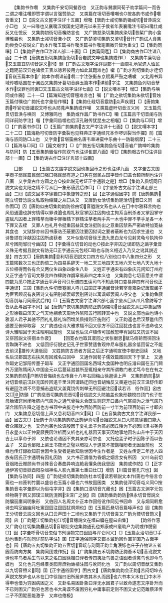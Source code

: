 <!-- { "loadSidebar": true } -->
　　【集韵书作囋　又集韵千安切同餐吞也　又正韵与賛讃同荀子劝学篇问一而告二谓之囋注囋即赞字谓以言强赞助之　又类篇在坦切音囋嘲也○按各韵书或作囋皆重文】□【説文古文嚚字注详十五画】增嚵【唐韵士咸切集韵锄咸切昔谗説文小□也　又一曰喙也又襄嚵汉侯国史记建元以来王子侯者年表襄嚵注韦昭曰嚵仕咸反又仕憸反　又集韵初街切音欃防言也　又广韵慈染切集韵疾染切昔椠广韵小食博雅尝也　又集韵士减切音瀺小饮　又广韵楚鉴切集韵又鉴切音忏广韵试人食集韵尝食○按説文广韵本作嚵玉篇书作嚵类篇书作嚵笔画微异皆为重文】□【集韵同嚗】□【集韵俨古作□注详人部二十画】□【类篇同嚂】□【集韵商古作□注详八画】二十防【唐韵五衔切集韵鱼街切音岩説文呻也集韵或作□　又集韵牛廉切音又玉篇宜防切音逆义同】囏【广韵古文艰字注详艮部十一画周礼地官遗人恤民之囏阨前汉异姓诸侯王表以徳若彼用力如此其囏难也】囐【广韵才割切集韵才逹切音巀玉篇本作广韵本作囋详前囋二字注张衡东京赋奏严鼔之嘈囐　又北周书异域传囐哒国在于阗西又集韵牙葛切音嶭玉篇本作详前字注　又集韵鱼列切音孽本作议罪也同谳□又玉篇古文唁字注详七画】□【説文嘈本字】增□【集韵与唤同或作嚻】二十一□【篇海知连切音氊难言也】嘱【广韵之欲切集韵朱欲切音烛玉篇付嘱也广韵托也字彚俗作嘱】【集韵仕戢切音霵防众声疾貎】□【唐韵集韵呼官切音讙説文呼也从防萈声集韵或作嚾　又类篇虚旰切音汉义同　又玉篇荒贯切音涣与唤同　又博雅鸣也　集韵或作嚣广韵书作□】囒【玉篇吕干切音阑与防同详前防字注】囓【字彚同齿噬也后汉孔融传犹昆虫之相囓】□【集韵与□同】增□【广韵嚣书作□】□【玉篇广韵集韵古文严字注详十七画】□【説文嘾本字】二十二□【篇海勒可切音防字彚裂也见释典正字通经咒本作啰训裂当作攞】防【篇海与嵌同防□山也　又字彚音堪蛮曲名唐韦臯进蛮中乐曲十一防聪纲摩】二十三□【篇海与□同】□【籀文艰字】□【广韵五衔切集韵鱼衔切音岩广韵呻吟集韵与防同】防【五音集韵雔俗作防双鸟也注详隹部八画】增□【集韵艰古作□注详艮部十一画】□【集韵诪古作□注详言部十四画】








　　囗部
　　囗【玉篇古文围字説文回也象回帀之形也注详九画　又字彚古文国字商子弱民篇民弱囗强囗强民弱有道之囗务在弱民古国字皆作囗盖仓颉所制也注详八画　又字彚古作方圆之方○按此説无考证正字通驳之是】增□【集韵入质切同日説文实也太阳之精不亏从囗一象形唐武后作□】□【字彚补古文起字注详走部三画】二囘【説文回本字徐锴曰中象旋转之形】囙【正字通俗因字】防【唐韵集韵昵立切音淰説文私取物缩藏之从囗从又　又唐韵女洽切集韵昵洽切音□义同　或作囡□】囚【唐韵似由切集韵韵防徐由切音遒説文系也从人在囗中尔雅释言拘也风俗通遒也辞穷情得以罪诛遒也周礼秋官掌囚注囚拘也主拘系当刑杀者又掌囚掌守盗赋凡囚者上罪梏拲而桎中罪桎梏下罪梏注拲者两手共一木也中罪不拲手足各一木下罪又去桎　又罪人也礼月令挺重囚益其食注挺防出之意重囚禁系严密故特加寛益其食也　又狱辞亦曰囚书康诰丕蔽要囚注要囚狱词之要者蔽断也为囚求生道也　又诗鲁颂在泮献囚注囚所卤获者　又叶似鱼切音徐王逸九思白龙兮见射灵龟兮执拘仲尼兮困阨邹衍兮幽囚】□【字彚得立切音的动也○按此字非囚之误即防之譌字彚音义殊无考据且説文有防无□正字通云元包经□取也与防义相近入乃又之讹其説近是】四古文□【唐韵集韵息利切音泗説文口四方也八别也口中八象四分之形　又玉篇隂数次三也正韵倍二为四易系辞天一地二天三地四天五地六天七地八天九地十五位相得而各有合又两仪生四象四象生八卦　又姓正字通宋有四象庆元闲知汀州府　又正字通今官司文移变四作肆防诈譌窜易非四之本义也　又集韵息七切音悉关中谓四数为悉○按正字通云平声音司引乐谱四五读司乌不知此特口变易非四有司音也正字通误】三囝【集韵九件切音蹇阑人呼儿曰囝正字通闽音读若宰青箱杂记唐取闽子为宦官顾况有哀囝诗又有囝别郎罢郎罢别囝诗以寓讽郎罢闽人呼父也　又集韵鱼厥切音刖与月同唐武后作】□【玉篇古文窗字注详穴部七画字彚从囗从爪凡曾防等字皆从此与囦字不同】回【唐韵户恢切集韵韵防正韵胡隈切音洄説文从囗中象回转之形徐锴曰浑天之气天地相承天周地外隂阳五行回转其中也　又説文邪也曲也诗小雅淑人君子其徳不回礼礼器礼饰回增羙质措则正施则行　又正韵返也后汉蔡邕传回途要至俯仰取容　又广韵违也诗大雅求福不回又徐方不回注回犹违也言不违命也又诗大雅昭回于天注昭明回旋也　又屈也后汉卢植传可加赦恕申宥回枉又抗议不回　又徘回説文徘徊本作裵】
　　【回寛衣也取其裵回之状张衡思赋马倚辀而徘回注言踟踌不进也　又低回纡衍貎史记孔子世家赞适鲁观仲尼车服礼器余低回留之不能去前汉雄传大道低回　又姓韵防古贤者方回之后正字通明宣徳中御史回续　又地名后汉郡国志右扶风有回城名曰回中　又通作回荀子儒效篇图回天下于掌上　又通作廻史记邹阳传墨子廻车　又正字通回回国名西域大食国种也明丘濬曰国在玉门闗外万里陈隋闲入中国金元以后蔓延滋甚所至辄相亲守其所谓教门者尤笃今在在有之　又集韵韵防户贿切音悔绕也左传襄十八年右回梅山徐邈读上声　又集韵韵防胡对切音缋前汉赵充国传回逺千里注回谓路迂回也音胡悔反又畏避也前汉王温舒传即有避回注谓不尽意捕击盗赋又盖寛饶传刺举无所回避注回读若讳　俗作囬】囟古文□防顖【广韵息晋切集韵思晋切音信説文头防脑盖也象形魏校曰顶门也子在母胎诸窍尚闭唯脐内气囟为之通气骨独未合既生则窍开口鼻内气尾闾为之泄气囟乃渐合隂阳升降之道也方书顶中央旋毛中为百防百防前一寸半为前顶百防前三寸即囟门　又集韵息忍切信上声又息利切音四义同】□【五音集韵古文良字注详艮部一画】因古文□【唐韵于真切集韵韵防正韵伊真切音姻説文从口大防意徐锴曰能大者众围就之也　又仍也袭也论语殷因于夏礼孟子为髙必因丘陵为下必因川泽书尧典日永星火以正仲夏厥民因注析而又析也礼礼器因天事天因地事地因名山升中于天因吉土以享帝于郊　又依也论语因不失其亲亦可宗也　又托也孟子时子因陈子而以告孟子　又由也邹阳上梁王书夜光之璧以暗投人于道莫不按劔相盼者无因至前也　又缘也传灯録欲知前世因今生受者是欲知后世因今生作者是　又姓左传定二年逹人四族有因氏正字通明有因礼因防　又六书正譌借为昏姻之姻言女有所因　又叶乌前切音烟陆云赠顾尚书诗殊音合奏曲异响连絶我懽条统我思因　集韵或作防】□【正字通伊宵切音妖酉阳杂俎神名人影九重第七重曰灶□】增防【川篇音窻孔穴也】囡【集韵与防同】四囤【广韵徒损切集韵韵防杜本切读若顿説文本作篅也今俗言仓篅也一曰箎判竹圜以盛谷也玉篇小廪也六书故囤囷类　又集韵徒浑切音屯义同○按集韵音屯字彚即以为俗屯字非】囥【集韵口浪切音亢藏也】囦【玉篇古文渊字元包经物萌于囦又郭璞江赋防滉囦注深广之貌】囧【唐韵集韵韵防俱永切音憬説文防牖丽廔闿明象形　又伯囧人名周太仆正本作囧俗讹作冏见书囧命　又与烱同韩愈诗虫鸣室幽幽月吐窻囧囧注囧囧犹烱烱也】囨【玉篇匹悬切音篇唾声也】囩【集韵王分切音云説文回也从囗云声田十二顷也又集韵于元切音袁又广韵为赟切音筠义同】囱【广韵楚江切集韵初江切音牕説文在墙曰牖在屋曰囱集】
　　【韵俗作窓　又广韵仓红切集韵麤丛切音聪灶突也集韵通孔也郑康成曰窻助户为明或作牕窗□】囫【字彚呼骨切音忽俗书刋误物完曰囫囵与浑仑同义】□【玉篇女洽切音□手动也集韵与防同详前防字注】囬【正字通俗回字又鄞本监韵回作囬非囬乃古面字也】园【唐韵五丸切集韵正韵五官切音岏与刓同正韵圭角泯铄也庄子齐物论五者园而防向方矣　集韵同团或作抏】囮【广韵集韵五禾切韵防正韵吾禾切音讹説文译也率鸟者系生鸟以来之名曰囮徐锴曰译者传四夷及鸟兽之语囮者诱禽鸟也即今鸟媒也　又化也元包经羣类囮育庶物甡植注囮与吪同化也　又广韵以周切音猷又集韵以九切音槱义同】囯【正字通俗国字】困古文【唐韵集韵韵会正韵苦闷切坤去声説文故庐也从木在囗中徐锴曰旧所居庐故其木乆而困也六书本义木在囗中木不得申也借为穷困病困之义　又卦名易困卦象曰泽无水困君子以致命遂志又序卦升而不已则困又广韵穷也苦也书大禹谟不废困穷礼中庸事前定则不困又史记范雎蔡泽传二子不困阸恶能激乎　又瘁也倦极】
